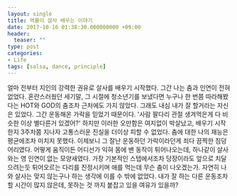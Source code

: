```yaml
---
layout: single
title: 먹물이 살사 배우는 이야기
date: 2017-10-16 01:38:30.000000000 +09:00
header:
  teaser: ""
type: post
categories:
- Life
tags: [salsa, dance, principle]
---
```


얼마 전부터 지인의 강력한 권유로 살사를 배우기 시작했다. 그간 나는 춤과 인연이 전혀 없었다.
혼란스러웠던 세기말, 그 시절에 청소년기를 보냈다면 누구나 한 번쯤 따라해봤다는 HOT와 GOD의 춤조차 근처에도 가지 않았다. 그래도 내심 내가 잘 할거라는 자신은 있었다. 그간 운동해온 가락을 믿었기 때문이다. '사람 팔다리 관절 생겨먹은게 다 비슷한 이상 별다른거 있겠어?' 하지만 이러한 오만함은 여지없이 박살났고, 배우기 시작한지 3주차쯤 지나자 고통스러운 진실을 더이상 피할 수 없었다. 춤에 대한 나의 재능은 평균에조차 미치지 못했다. 이제보니 그 잘난 운동하던 가락이라던게 죄다 끔찍한 짐덩어리였다. 어떻게 움직이든 어디선가 익혀 몸에 밴 동작이 튀어나오는데, 하나같이 살사와는 영 인연이 없는 모양새였다. 가장 기본적인 스텝에서조차 당장이라도 앞으로 치달으려는듯 튀어오르는 다리를 진정시키며 애를 먹는데 무슨 춤이 나오겠는가. 자연히 나와 살사는 맞지 않는구나 하는 생각에 이를 수 밖에 없었다. 내가 잘 하는 다른 운동조차 할 시간이 많지 않은데, 못하는 것 까지 붙잡고 있을 여유가 있을까?


